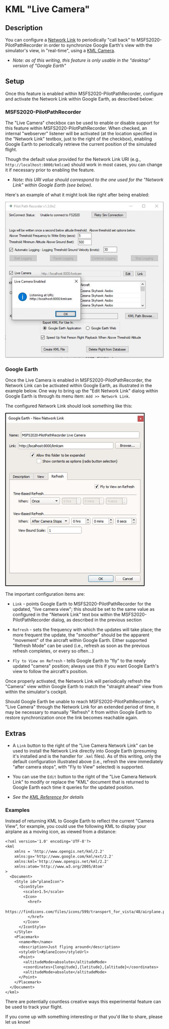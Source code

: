 # KML "Live Camera"

## Description

You can configure a [Network Link] to periodically "call back" to MSFS2020-PilotPathRecorder in order
to synchronize Google Earth's view with the simulator's view, in "real-time", using a [KML Camera].

- _*Note: as of this writing, this feature is only usable in the "desktop" version of "Google Earth"*_

## Setup

Once this feature is enabled within MSFS2020-PilotPathRecorder, configure and activate the Network Link
within Google Earth, as described below:

### MSFS2020-PilotPathRecorder

The "Live Camera" checkbox can be used to enable or disable support for this feature
within MSFS2020-PilotPathRecorder.  When checked, an internal "webserver" listener
will be activated (at the location specified in the "Network Link" textbox, just to the right
of the checkbox), enabling Google Earth to periodically retrieve the current position
of the simulated flight.

Though the default value provided for the Network Link URI (e.g., `http://localhost:8000/kmlcam`)
should work in most cases, you can change it if necessary prior to enabling the feature.

- _Note: this URI value should correspond to the one used for the "Network Link" within
Google Earth (see below)._

Here's an example of what it might look like right after being enabled:

![MSFS2020-PilotPathRecorder - "Live Camera Listener Started"](docs/images/PPRv13n2lcls.jpg)

### Google Earth

Once the Live Camera is enabled in MSFS2020-PilotPathRecorder, the Network Link can be activated
within Google Earth, as illustrated in the example below.  One way to bring up the "Edit Network Link"
dialog within Google Earth is through its menu item: `Add >> Network Link`.

The configured Network Link should look something like this:

![Google Earth - "Edit Network Link" Dialog](docs/images/GoogleEarthKmlCamNetlink.jpg)

The important configuration items are:

- `Link` - points Google Earth to MSFS2020-PilotPathRecorder for the updated, "live camera view";
    this should be set to the same value as configured in the "Network Link" text box within
    the MSFS2020-PilotPathRecorder dialog, as described in the previous section

- `Refresh` - sets the frequency with which the updates will take place; the more frequent the
    update, the "smoother" should be the apparent "movement" of the aircraft within Google Earth.
    Either supported "Refresh Mode" can be used (i.e., refresh as soon as the previous refresh
    completes, or every so often...)
 
- `Fly to View on Refresh` - tells Google Earth to "fly" to the newly updated "camera" position;
    always use this if you want Google Earth's view to follow the aircraft's position.

Once properly activated, the Network Link will periodically refresh the "Camera" view within
Google Earth to match the "straight ahead" view from within the simulator's cockpit.  

Should Google Earth be unable to reach MSFS2020-PilotPathRecorder's "Live Camera" through
the Network Link for an extended period of time, it may be necessary to manually "Refresh"
it from within Google Earth to restore synchronization once the link becomes reachable again.

## Extras

- A `Link` button to the right of the "Live Camera Network Link" can be used to install the
Network Link directly into Google Earth (presuming it's installed and is the handler for `.kml`
files).  As of this writing, only the default configuration illustrated above (i.e., refresh the
view immediately "after camera stops", with "Fly to View" selected) is supported.

- You can use the `Edit` button to the right of the "Live Camera Network Link" to modify or 
replace the "KML" document that is returned to Google Earth each time it queries for the
updated position.  

- _See the [KML Reference](https://developers.google.com/kml/documentation/kmlreference) for details_

### Examples

Instead of returning KML to Google Earth to reflect the current "Camera View", for example, you could
use the following KML to display your airplane as a moving icon, as viewed from a distance:

```
<?xml version='1.0' encoding='UTF-8'?>
<kml
    xmlns = 'http://www.opengis.net/kml/2.2'
    xmlns:gx='http://www.google.com/kml/ext/2.2'
    xmlns:kml='http://www.opengis.net/kml/2.2'
    xmlns:atom='http://www.w3.org/2005/Atom'
>
  <Document>
    <Style id="planeIcon">
      <IconStyle>
        <scale>1.5</scale>
        <Icon>
          <href>
            https://findicons.com/files/icons/599/transport_for_vista/48/airplane.png
          </href>
        </Icon>
      </IconStyle>
    </Style>
    <Placemark>
      <name>Me</name>
      <description>Just flying around</description>
      <styleUrl>#planeIcon</styleUrl>
      <Point>
        <altitudeMode>absolute</altitudeMode>
        <coordinates>{longitude},{latitude},{altitude}</coordinates>
        <altitudeMode>absolute</altitudeMode>
      </Point>
    </Placemark>
  </Document>
</kml>
```

There are potentially countless creative ways this experimental feature can be used to track your flight.

If you come up with something interesting or that you'd like to share, please let us know!


[KML Camera]: https://developers.google.com/kml/documentation/cameras
[Network Link]: https://developers.google.com/kml/documentation/updates
